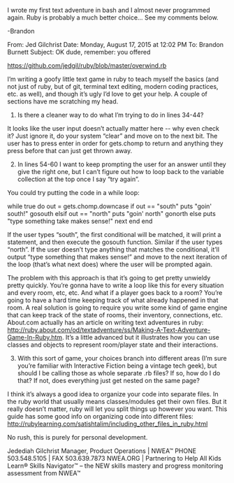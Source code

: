 I wrote my first text adventure in bash and I almost never programmed again. Ruby is probably a much better choice… See my comments below.

-Brandon

From: Jed Gilchrist
Date: Monday, August 17, 2015 at 12:02 PM
To: Brandon Burnett
Subject: OK dude, remember: you offered

https://github.com/jedgil/ruby/blob/master/overwind.rb

I’m writing a goofy little text game in ruby to teach myself the basics (and not just of ruby, but of git, terminal text editing, modern coding practices, etc. as well), and though it’s ugly I’d love to get your help. A couple of sections have me scratching my head.

1) Is there a cleaner way to do what I’m trying to do in lines 34-44?

It looks like the user input doesn’t actually matter here -- why even check it? Just ignore it, do your system “clear” and move on to the next bit. The user has to press enter in order for gets.chomp to return and anything they press before that can just get thrown away.

2) In lines 54-60 I want to keep prompting the user for an answer until they give the right one, but I can’t figure out how to loop back to the variable collection at the top once I say “try again”. 

You could try putting the code in a while loop:

while true do
  out = gets.chomp.downcase
  if out == "south"
    puts "goin' south!"
    gosouth
  elsif out == "north"
    puts "goin' north"
    gonorth
  else
    puts "type something take makes sense!"
    next
  end
end

If the user types “south”, the first conditional will be matched, it will print a statement, and then execute the gosouth function. Similar if the user types “north”. If the user doesn’t type anything that matches the conditional, it’ll output “type something that makes sense!” and move to the next iteration of the loop (that’s what next does) where the user will be prompted again.

The problem with this approach is that it’s going to get pretty unwieldy pretty quickly. You’re gonna have to write a loop like this for every situation and every room, etc, etc. And what if a player goes back to a room? You’re going to have a hard time keeping track of what already happened in that room. A real solution is going to require you write some kind of game engine that can keep track of the state of rooms, their inventory, connections, etc. About.com actually has an article on writing text adventures in ruby: http://ruby.about.com/od/textadventure/ss/Making-A-Text-Adventure-Game-In-Ruby.htm. It’s a little advanced but it illustrates how you can use classes and objects to represent room/player state and their interactions.

3) With this sort of game, your choices branch into different areas (I’m sure you’re familiar with Interactive Fiction being a vintage tech geek), but should I be calling those as whole separate .rb files? If so, how do I do that? If not, does everything just get nested on the same page?

I think it’s always a good idea to organize your code into separate files. In the ruby world that usually means classes/modules get their own files. But it really doesn’t matter, ruby will let you split things up however you want. This guide has some good info on organizing code into different files: http://rubylearning.com/satishtalim/including_other_files_in_ruby.html

No rush, this is purely for personal development.

Jedediah Gilchrist
Manager, Product Operations  |  NWEA™
PHONE 503.548.5105  |  FAX 503.639.7873
NWEA.ORG  |  Partnering to Help All Kids Learn®
Skills Navigator™ – the NEW skills mastery and progress monitoring assessment from NWEA™

